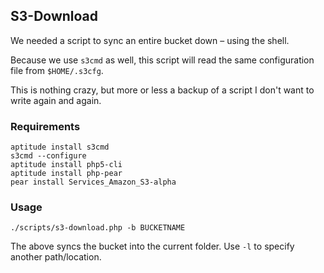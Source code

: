 ## S3-Download

We needed a script to sync an entire bucket down – using the shell. 

Because we use `s3cmd` as well, this script will read the same configuration file from `$HOME/.s3cfg`.

This is nothing crazy, but more or less a backup of a script I don't want to write again and again.

### Requirements

    aptitude install s3cmd
    s3cmd --configure
    aptitude install php5-cli
    aptitude install php-pear
    pear install Services_Amazon_S3-alpha

### Usage

    ./scripts/s3-download.php -b BUCKETNAME

The above syncs the bucket into the current folder. Use `-l` to specify another path/location.
